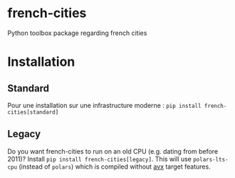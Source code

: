 # french-cities
Python toolbox package regarding french cities


# Installation

## Standard
Pour une installation sur une infrastructure moderne :
`pip install french-cities[standard]`


## Legacy
Do you want french-cities to run on an old CPU (e.g. dating from before 2011)?
Install `pip install french-cities[legacy]`.
This will use `polars-lts-cpu` (instead of `polars`) which is compiled without 
[avx](https://en.wikipedia.org/wiki/Advanced_Vector_Extensions) target features.